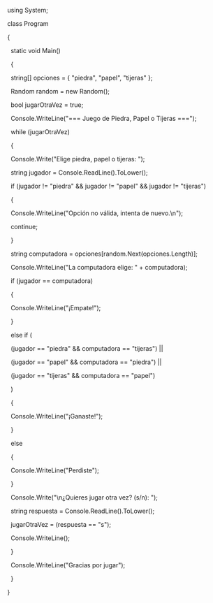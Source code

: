 using System;



class Program

{

&nbsp;   static void Main()

&nbsp;   {

&nbsp;       string\[] opciones = { "piedra", "papel", "tijeras" };

&nbsp;       Random random = new Random();

&nbsp;       bool jugarOtraVez = true;



&nbsp;       Console.WriteLine("=== Juego de Piedra, Papel o Tijeras ===");



&nbsp;       while (jugarOtraVez)

&nbsp;       {

&nbsp;           Console.Write("Elige piedra, papel o tijeras: ");

&nbsp;           string jugador = Console.ReadLine().ToLower();



&nbsp;           if (jugador != "piedra" \&\& jugador != "papel" \&\& jugador != "tijeras")

&nbsp;           {

&nbsp;               Console.WriteLine("Opción no válida, intenta de nuevo.\\n");

&nbsp;               continue;

&nbsp;           }



&nbsp;           string computadora = opciones\[random.Next(opciones.Length)];

&nbsp;           Console.WriteLine("La computadora elige: " + computadora);



&nbsp;           if (jugador == computadora)

&nbsp;           {

&nbsp;               Console.WriteLine("¡Empate!");

&nbsp;           }

&nbsp;           else if (

&nbsp;               (jugador == "piedra" \&\& computadora == "tijeras") ||

&nbsp;               (jugador == "papel" \&\& computadora == "piedra") ||

&nbsp;               (jugador == "tijeras" \&\& computadora == "papel")

&nbsp;           )

&nbsp;           {

&nbsp;               Console.WriteLine("¡Ganaste!");

&nbsp;           }

&nbsp;           else

&nbsp;           {

&nbsp;               Console.WriteLine("Perdiste");

&nbsp;           }



&nbsp;           Console.Write("\\n¿Quieres jugar otra vez? (s/n): ");

&nbsp;           string respuesta = Console.ReadLine().ToLower();

&nbsp;           jugarOtraVez = (respuesta == "s");

&nbsp;           Console.WriteLine();

&nbsp;       }



&nbsp;       Console.WriteLine("Gracias por jugar");

&nbsp;   }

}




